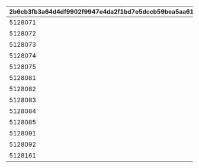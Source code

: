 |2b6cb3fb3a64d4df9902f9947e4da2f1bd7e5dccb59bea5aa61c9ea146b2a987|92573fd06410940ad5fa16b5a5e044834017d1cf9aa6bcc831e896a9b330417c|05d3ed7babc7f2cae9c8012fc0d98962ac55ac7dd7ecd49de2f474488e819983|a143d194f1a47d7b97e0cdfe7cf2f634a670e66d33e4c6bae98d91f75a077d7a|44fe63244833c3e08834fb1fad525cacfd83bd83bf77828b8a2a662b588a0d2f|08cb65f2497ab0f9e2c13ad1b57affb20f79b3a033416b74f3d40d40dbbc1fb1|575c0c8aa0e74221d239ab0f29dcaff1e4acb5db6e74b4894560a851defe2ae4|19b81b910059740ff2752d47bec79ae32709d3dc37f3ab9a77f44ed3afc4c7cd|c233ce3d7aaccb3d0457efb998fe05e55db57b1e70c81798b383d2015621a50b|7404ded4d168418d0739f8bb48172814f457c4c7b724e005b43c28b26fbc3da6|225d9c27b384504d6eab60b3211a5590258e443b15bcffdd45ce9b2cffcd4a03|
| --- | --- | --- | --- | --- | --- | --- | --- | --- | --- | --- |
|5128071|10128|二人だけの時間|2|10128107|0|0|8|91002|25|0|
|5128072|10128|新居の必須条件|2|0|5128071|0|8|91002|25|0|
|5128073|10128|本当は誰よりも|2|0|5128072|0|8|91002|25|0|
|5128074|10128|家族で大切に\nしたいこと|2|0|5128073|0|8|91002|25|0|
|5128075|10128|誓いの言葉|2|0|5128074|0|8|91002|50|0|
|5128081|10128|血の婚約報告|3|10128107|0|0|8|91002|25|0|
|5128082|10128|風来人の家探し|3|0|5128081|0|8|91002|25|0|
|5128083|10128|愛おしい時間|3|0|5128082|0|8|91002|25|0|
|5128084|10128|トーゴクの\n家族文化|3|0|5128083|0|8|91002|25|0|
|5128085|10128|飾らない愛を|3|0|5128084|0|8|91002|50|0|
|5128091|10128|口約束は災いのもと|4|0|5128075|5128085|0|0|0|0|
|5128092|10128|譲れない家庭の味|4|0|5128091|0|0|0|0|11001271|
|5128161|10128|夢の語り部に誘われて|1|10128107|0|0|0|0|0|0|